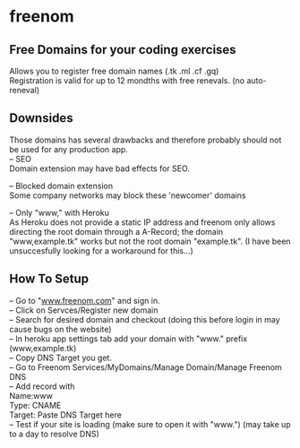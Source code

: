 # freenom


## Free Domains for your coding exercises  
Allows you to register free domain names (.tk .ml .cf .gq)   
Registration is valid for up to 12 mondths with free renevals. (no auto-reneval)  


## Downsides
Those domains has several drawbacks and therefore probably should not be used for any production app.  
– SEO  
Domain extension may have bad effects for SEO.  
  
– Blocked domain extension  
Some company networks may block these 'newcomer' domains  
  
– Only "www," with Heroku  
As Heroku does not provide a static IP address and freenom only allows directing the root domain through a A-Record; the domain "www,example.tk" works but not the root domain "example.tk". (I have been unsuccesfully looking for a workaround for this...)
  
  
## How To Setup
– Go to "www.freenom.com" and sign in.  
– Click on Servces/Register new domain  
– Search for desired domain and checkout (doing this before login in may cause bugs on the website)  
– In heroku app settings tab add your domain with "www." prefix (www,example.tk)  
– Copy DNS Target you get.  
– Go to Freenom Services/MyDomains/Manage Domain/Manage Freenom DNS  
– Add record with  
Name:www  
Type: CNAME  
Target: Paste DNS Target here  
– Test if your site is loading (make sure to open it with "www.") (may take up to a day to resolve DNS)  
